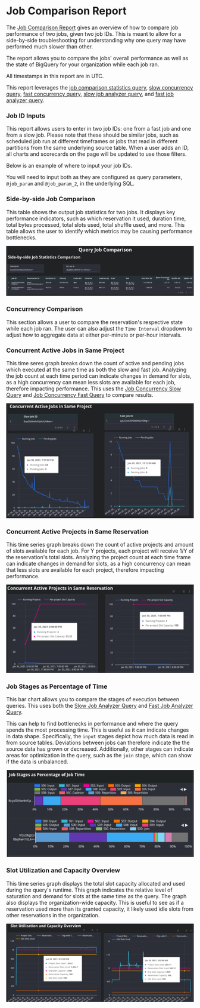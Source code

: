 # Job Comparison Report
The [Job Comparison Report](https://datastudio.google.com/c/u/0/reporting/c30ea9f1-31d4-401a-8ab7-b3f869b75d29/page/jsQ0B/) gives an overview of how to compare job performance of two jobs, given two job IDs. 
This is meant to allow for a side-by-side troubleshooting for understanding why one query may have performed much slower than other.

The report allows you to compare the jobs' overall performance as well as the state of BigQuery for your organization while each job ran.

All timestamps in this report are in UTC.

This report leverages the [job comparison statistics query](../sql/job_comparison_statistics.sql), [slow concurrency query](../sql/job_concurrency_comparison_slow.sql), 
[fast concurrency query](../sql/job_concurrency_comparison_fast.sql), [slow job analyzer query](../sql/job_analyzer_slow.sql), and [fast job analyzer query](../sql/job_analyzer_fast.sql).

### Job ID Inputs
This report allows users to enter in two job IDs: one from a fast job and one from a slow job. Please note that these should be similar jobs, such as scheduled job run at different timeframes or jobs that read in different partitions from the same underlying source table.
When a user adds an ID, all charts and scorecards on the page will be updated to use those filters. 

Below is an example of where to input your job IDs.

You will need to input both as they are configured as query parameters, `@job_param` and `@job_param_2`, in the underlying SQL.

### Side-by-side Job Comparison 
This table shows the output job statistics for two jobs. It displays key performance indicators, such as which reservation it used, duration time, total bytes processed, total slots used, total shuffle used, and more. 
This table allows the user to identify which metrics may be causing performance bottlenecks.

![Side-by-side Job Comparison](../images/job_comparison/side_by_side_comparison.png)

### Concurrency Comparison
This section allows a user to compare the reservation's respective state while each job ran. The user can also adjust the `Time Interval` dropdown to adjust how to aggregate data at either per-minute or per-hour intervals.

### Concurrent Active Jobs in Same Project
This time seres graph breaks down the count of active and pending jobs which executed at the same time as both the slow and fast job. Analyzing the job count at each time period can indicate changes in demand for slots, as a high concurrency can mean less slots are available for each job, therefore impacting performance.
This uses the [Job Concurrency Slow Query](../sql/job_concurrency_comparison_slow.sql) and [Job Concurrency Fast Query](../sql/job_concurrency_comparison_fast.sql) to compare results.

![Job Concurrency](../images/job_comparison/concurrent_jobs.png)

### Concurrent Active Projects in Same Reservation
This time series graph breaks down the count of active projects and amount of slots available for each job. For Y projects, each project will receive 1/Y of the reservation's total slots. 
Analyzing the project count at each time frame can indicate changes in demand for slots, as a high concurrency can mean that less slots are available for each project, therefore impacting performance.


![Project Concurrency](../images/job_comparison/concurrent_projects.png)

### Job Stages as Percentage of Time
This bar chart allows you to compare the stages of execution between queries. This uses both the [Slow Job Analyzer Query](../sql/job_analyzer_slow.sql) and [Fast Job Analyzer Query](../sql/job_analyzer_fast.sql).

This can help to find bottlenecks in performance and where the query spends the most processing time.
This is useful as it can indicate changes in data shape. Specifically, the `input` stages depict how much data is read in from source tables. Deviations between jobs can therefore indicate the the source data has grown or decreased. 
Additionally, other stages can indicate areas for optimization in the query, such as the `join` stage, which can show if the data is unbalanced.

![Job Stages](../images/job_comparison/job_stages.png)

### Slot Utilization and Capacity Overview
This time series graph displays the total slot capacity allocated and used during the query's runtime.
This graph indicates the relative level of saturation and demand for slots at the same time as the query. 
The graph also displays the organization-wide capacity. This is useful to see as if a reservation used more than its granted capacity, it likely used
idle slots from other reservations in the organization.

![Slot Utilization](../images/job_comparison/slot_utilization.png)
